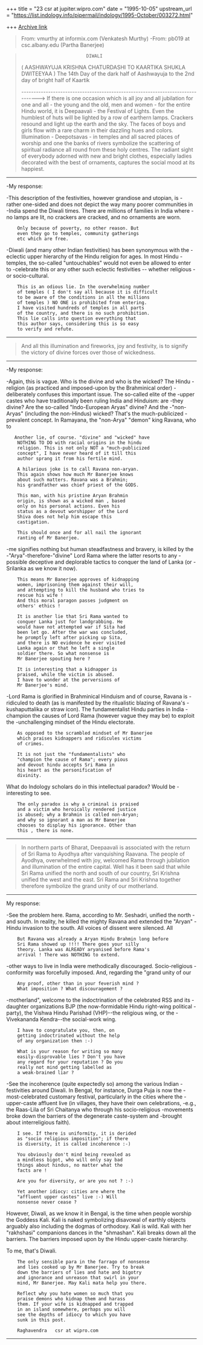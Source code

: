 +++
title = "23 csr at jupiter.wipro.com"
date = "1995-10-05"
upstream_url = "https://list.indology.info/pipermail/indology/1995-October/003272.html"

+++
[Archive link](https://list.indology.info/pipermail/indology/1995-October/003272.html)

>From: vmurthy at informix.com (Venkatesh Murthy) 
-From: pb019 at csc.albany.edu (Partha Banerjee)

>                             DIWALI
>
>( AASHWAYUJA KRISHNA CHATURDASHI TO KAARTIKA SHUKLA DWITEEYAA )
>The 14th Day of the dark half of Aashwayuja to the 2nd day of bright half of
>Kaartik
>
>------------------------------------------------------------------------------->
>If there is one occasion which is all joy and all jubilation for one and all -
>the young and the old, men and women - for the entire Hindu world, it is
>Deepaavali - the Festival of Lights. Even the humblest of huts will be lighted
>by a row of earthern lamps. Crackers resound and light up the earth and the
>sky. The faces of boys and girls flow with a rare charm in their dazzling hues
>and colors. Illumination - Deepotsavas - in temples and all sacred places of
>worship and one the banks of rivers symbolize the scattering of spiritual
>radiance all round from these holy centres. The radiant sight of everybody
>adorned with new and bright clothes, especially ladies decorated with the best
>of ornaments, captures the social mood at its happiest.

---
-My response:

-This description of the festivities, however grandiose and utopian, is
-rather one-sided and does not depict the way many poorer communities in
-India spend the Diwali times. There are millions of families in India where
-no lamps are lit, no crackers are cracked, and no ornaments are worn.

        Only because of poverty, no other reason. But
        even they go to temples, community gatherings
        etc which are free.

-Diwali (and many other Indian festivities) has been synonymous with the
-eclectic upper hierarchy of the Hindu religion for ages.  In most Hindu
-temples, the so-called "untouchables" would not even be allowed to enter to
-celebrate this or any other such eclectic festivities -- whether religious
-or socio-cultural.

        This is an odious lie. In the overwhelming number
        of temples ( I don't say all because it is difficult
        to be aware of the conditions in all the millions
        of temples ) NO ONE is prohibited from entering.
        I have visited hundreds of temples in all parts
        of the country, and there is no such prohibition.
        This lie calls into question everything that
        this author says, considering this is so easy
        to verify and refute.

---
>
>And all this illumination and fireworks, joy and festivity, is to signify the
>victory of divine forces over those of wickedness.

---

-My response:

-Again, this is vague. Who is the divine and who is the wicked? The Hindu
-religion (as practiced and imposed-upon by the Brahminical order)
-deliberately confuses this important issue. The so-called elite of the
-upper castes who have traditionally been ruling India and Hinduism: are
-they divine? Are the so-called "Indo-European Aryas" divine? And the
-"non-Aryas" (including the non-Hindus) wicked? That's the much-publicized
-prevalent concept. In Ramayana, the "non-Arya" "demon" king Ravana, who to

       Another lie, of course. "divine" and "wicked" have
        NOTHING TO DO with racial origins in the hindu
        religion. This is not only NOT a "much-publicized
        concept", I have never heard of it till this
        author sprang it from his fertile mind.

        A hilarious joke is to call Ravana non-aryan.
        This again shows how much Mr Banerjee knows
        about such matters. Ravana was a Brahmin;
        his grandfather was chief priest of the GODS.

        This man, with his pristine Aryan Brahmin
        origin, is shown as a wicked man , based
        only on his personal actions. Even his
        status as a devout worshipper of the Lord
        Shiva does not help him escape this
        castigation.

        This should once and for all nail the ignorant
        ranting of Mr Banerjee.

-me signifies nothing but human steadfastness and bravery, is killed by the
-"Arya"-therefore-"divine" Lord Rama where the latter resorts to any
-possible deceptive and deplorable tactics to conquer the land of Lanka (or
-Srilanka as we know it now).

        This means Mr Banerjee approves of kidnapping
        women, imprisoning them against their will,
        and attempting to kill the husband who tries to
        rescue his wife !
        And this moral paragon passes judgment on
        others' ethics !

        It is another lie that Sri Rama wanted to
        conquer Lanka just for landgrabbing. He
        would have not attempted war if Sita had
        been let go. After the war was concluded,
        he promptly left after picking up Sita,
        and there is NO evidence he ever visited
        Lanka again or that he left a single
        soldier there. So what nonsense is
        Mr Banerjee spouting here ?

        It is interesting that a kidnapper is
        praised, while the victim is abused.
        I have to wonder at the perversions of
        Mr Banerjee's mind.

-Lord Rama is glorified in Brahminical Hinduism and of course, Ravana is
-ridiculed to death (as is manifested by the ritualistic blazing of Ravana's
-kushaputtalika or straw icon).  The fundamentalist Hindu parties in India
-champion the causes of Lord Rama (however vague they may be) to exploit the
-unchallenging mindset of the Hindu electorate.

        As opposed to the scrambled mindset of Mr Banerjee
        which praises kidnappers and ridicules victims
        of crimes.

        It is not just the "fundamentalists" who
        "champion the cause of Rama"; every pious
        and devout hindu accepts Sri Rama in
        his heart as the personification of
        divinity.

What do Indology scholars do in this intellectual paradox? Would be
-interesting to see.

        The only paradox is why a criminal is praised
        and a victim who heroically rendered justice
        is abused; why a Brahmin is called non-Aryan;
        and why so ignorant a man as Mr Banerjee
        chooses to display his ignorance. Other than
        this , there is none.

---
>In northern parts of Bharat, Deepaavali is associated with the return of Sri
>Rama to Ayodhya after vanquishing Raavana. The people of Ayodhya, overwhelmed
>with joy, welcomed Rama through jubilation and illumination of the entire
>capital. Well has it been said that while Sri Rama unified the north and south
>of our country, Sri Krishna unified the west and the east. Sri Rama and Sri
>Krishna together therefore symbolize the grand unity of our motherland.

---
My response:

-See the problem here. Rama, according to Mr. Seshadri, unified the north
-and south. In reality, he killed the mighty Ravana and extended the "Aryan"
-Hindu invasion to the south.  All voices of dissent were silenced.  All

        But Ravana was already a Aryan Hindu Brahmin long before
        Sri Rama showed up !!!! There goes your silly
        theory. Lanka was ALREADY aryanised before Rama's
        arrival ! There was NOTHING to extend.

-other ways to live in India were methodically discouraged.  Socio-religious
-conformity was forcefully imposed.  And, regarding the "grand unity of our

        Any proof, other than in your feverish mind ?
        What imposition ? What discouragement ?

-motherland", welcome to the indoctrination of the celebrated RSS and its
-daughter organizations BJP (the now-formidable Hindu right-wing political
-party), the Vishwa Hindu Parishad (VHP)--the religious wing, or the
-Vivekananda Kendra--the social-work wing.

        I have to congratulate you, then, on
        getting indoctrinated without the help
        of any organization then :-)

        What is your reason for writing so many
        easily-disprovable lies ? Don't you have
        any regard for your reputation ? Do you
        really not mind getting labelled as
        a weak-brained liar ?

-See the incoherence (quite expectedly so) among the various Indian
-festivities around Diwali.  In Bengal, for instance, Durga Puja is now the
-most-celebrated customary festival, particularly in the cities where the
-upper-caste affluent live (in villages, they have their own celebrations,
-e.g., the Raas-Lila of Sri Chaitanya who through his socio-religious
-movements broke down the barriers of the degenerate caste-system and
-brought about interreligious faith).

        I see. If there is uniformity, it is derided
        as "socio religious imposition"; if there
        is diversity, it is called incoherence :-)

        You obviously don't mind being revealed as
        a mindless bigot, who will only say bad
        things about hindus, no matter what the
        facts are !

        Are you for diversity, or are you not ? :-)

        Yet another idiocy: cities are where the
        "affluent upper castes" live :-) Will
        nonsense never cease ?

However, Diwali, as we know it in Bengal, is the time when people worship
the Goddess Kali.  Kali is naked symbolizing disavowal of earthly objects
arguably also including the dogmas of orthodoxy. Kali is wild. Kali with
her "rakhshasi" companions dances in the "shmashan".  Kali breaks down all
the barriers.  The barriers imposed upon by the Hindu upper-caste
hierarchy.

To me, that's Diwali.

        The only sensible para in the farrago of nonsense
        and lies cooked up by Mr Banerjee. Try to break
        down the barriers of lies and hate and bigotry
        and ignorance and unreason that swirl in your
        mind, Mr Banerjee. May Kali mata help you there.

        Reflect why you hate women so much that you
        praise demons who kidnap them and harass
        them. If your wife is kidnapped and trapped
        in an island somewhere, perhaps you will
        see the depths of idiocy to which you have
        sunk in this post.

        Raghavendra   csr at wipro.com

_______________________________________________________________







